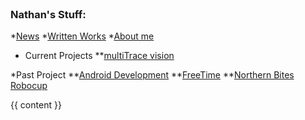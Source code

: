 <!DOCTYPE html>
<html xmlns="http://www.w3.org/1999/xhtml" xml:lang="en" lang="en-us">
<head>
<title>{{ page.title }}</title>
<link rel="stylesheet" type="text/css" media="screen, print" href="css/blog.css">
</head>
<body>

<header>

</header>

<nav>

<div id="left-nav">

 ### Nathan's Stuff: ###

  *[News](/index.html)
  *[Written Works](/projects/)
  *[About me](/aboutme.html)
  * Current Projects
   **[multiTrace vision](/cs280/)

  *Past Project
   **[Android Development](http://twofourteen.com)
   **[FreeTime](http://freetimeapp.com)
   **[Northern Bites Robocup](http://robocup.bowdoin.edu/blog/)

</div>

<script>var GithubPush = {num_old:5,nodes:['gnmerritt/multiTrace-features']}</script>
<div id='commits'></div>

</nav>

{{ content }}

<footer> </footer>

<script src='http://gitlive.com/githublive.min.js'></script>
<script type="text/javascript" src="js/blog.js" />
</body>
</html>
